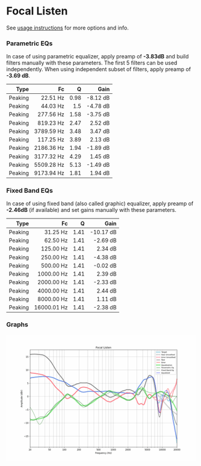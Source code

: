 # Focal Listen
See [usage instructions](https://github.com/jaakkopasanen/AutoEq#usage) for more options and info.

### Parametric EQs
In case of using parametric equalizer, apply preamp of **-3.83dB** and build filters manually
with these parameters. The first 5 filters can be used independently.
When using independent subset of filters, apply preamp of **-3.69 dB**.

| Type    | Fc         |    Q | Gain     |
|--------:|-----------:|-----:|---------:|
| Peaking | 22.51 Hz   | 0.98 | -8.12 dB |
| Peaking | 44.03 Hz   | 1.5  | -4.78 dB |
| Peaking | 277.56 Hz  | 1.58 | -3.75 dB |
| Peaking | 819.23 Hz  | 2.47 | 2.52 dB  |
| Peaking | 3789.59 Hz | 3.48 | 3.47 dB  |
| Peaking | 117.25 Hz  | 3.89 | 2.13 dB  |
| Peaking | 2186.36 Hz | 1.94 | -1.89 dB |
| Peaking | 3177.32 Hz | 4.29 | 1.45 dB  |
| Peaking | 5509.28 Hz | 5.13 | -1.49 dB |
| Peaking | 9173.94 Hz | 1.81 | 1.94 dB  |

### Fixed Band EQs
In case of using fixed band (also called graphic) equalizer, apply preamp of **-2.46dB**
(if available) and set gains manually with these parameters.

| Type    | Fc          |    Q | Gain      |
|--------:|------------:|-----:|----------:|
| Peaking | 31.25 Hz    | 1.41 | -10.17 dB |
| Peaking | 62.50 Hz    | 1.41 | -2.69 dB  |
| Peaking | 125.00 Hz   | 1.41 | 2.34 dB   |
| Peaking | 250.00 Hz   | 1.41 | -4.38 dB  |
| Peaking | 500.00 Hz   | 1.41 | -0.02 dB  |
| Peaking | 1000.00 Hz  | 1.41 | 2.39 dB   |
| Peaking | 2000.00 Hz  | 1.41 | -2.33 dB  |
| Peaking | 4000.00 Hz  | 1.41 | 2.44 dB   |
| Peaking | 8000.00 Hz  | 1.41 | 1.11 dB   |
| Peaking | 16000.01 Hz | 1.41 | -2.38 dB  |

### Graphs
![](./Focal%20Listen.png)